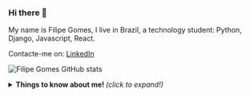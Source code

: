 ### Hi there 👋

My name is Filipe Gomes, I live in Brazil, a technology student:
Python, Django, Javascript, React.

Contacte-me on:
[LinkedIn](https://www.linkedin.com/in/lipegomes/?lipi=urn%3Ali%3Apage%3Ad_flagship3_feed%3BeQVV4ak%2FRcOzKVDGtrDBtQ%3D%3D)

![Filipe Gomes GitHub stats](https://github-readme-stats.vercel.app/api?username=lipegomes&show_icons=true&theme=radical)

<details>
  <summary> <b> Things to know about me! </b> <i>(click to expand!)</i> </summary>
  
  <br>
  
  This is going to be hidden.
 
[![Top Langs](https://github-readme-stats.vercel.app/api/top-langs/?username=anuraghazra&langs_count=8)](https://github.com/lipegomes/github-readme-stats)

</details>

